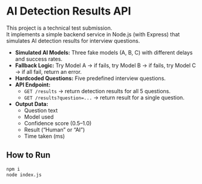# AI Detection Results API

This project is a technical test submission.  
It implements a simple backend service in Node.js (with Express) that simulates AI detection results for interview questions.

- **Simulated AI Models:** Three fake models (A, B, C) with different delays and success rates.
- **Fallback Logic:** Try Model A → if fails, try Model B → if fails, try Model C → if all fail, return an error.
- **Hardcoded Questions:** Five predefined interview questions.
- **API Endpoint:**
  - `GET /results` → return detection results for all 5 questions.
  - `GET /results?question=...` → return result for a single question.
- **Output Data:**
  - Question text
  - Model used
  - Confidence score (0.5–1.0)
  - Result (“Human” or “AI”)
  - Time taken (ms)

## How to Run

```bash
npm i
node index.js
```
